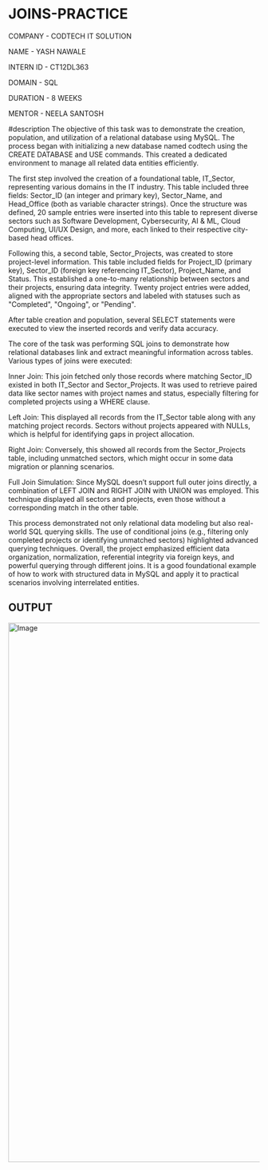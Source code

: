 # JOINS-PRACTICE
COMPANY - CODTECH IT SOLUTION

NAME - YASH NAWALE

INTERN ID - CT12DL363

DOMAIN - SQL 

DURATION - 8 WEEKS

MENTOR - NEELA SANTOSH


#description
The objective of this task was to demonstrate the creation, population, and utilization of a relational database using MySQL. The process began with initializing a new database named codtech using the CREATE DATABASE and USE commands. This created a dedicated environment to manage all related data entities efficiently.

The first step involved the creation of a foundational table, IT_Sector, representing various domains in the IT industry. This table included three fields: Sector_ID (an integer and primary key), Sector_Name, and Head_Office (both as variable character strings). Once the structure was defined, 20 sample entries were inserted into this table to represent diverse sectors such as Software Development, Cybersecurity, AI & ML, Cloud Computing, UI/UX Design, and more, each linked to their respective city-based head offices.

Following this, a second table, Sector_Projects, was created to store project-level information. This table included fields for Project_ID (primary key), Sector_ID (foreign key referencing IT_Sector), Project_Name, and Status. This established a one-to-many relationship between sectors and their projects, ensuring data integrity. Twenty project entries were added, aligned with the appropriate sectors and labeled with statuses such as "Completed", "Ongoing", or "Pending".

After table creation and population, several SELECT statements were executed to view the inserted records and verify data accuracy.

The core of the task was performing SQL joins to demonstrate how relational databases link and extract meaningful information across tables. Various types of joins were executed:

Inner Join: This join fetched only those records where matching Sector_ID existed in both IT_Sector and Sector_Projects. It was used to retrieve paired data like sector names with project names and status, especially filtering for completed projects using a WHERE clause.

Left Join: This displayed all records from the IT_Sector table along with any matching project records. Sectors without projects appeared with NULLs, which is helpful for identifying gaps in project allocation.

Right Join: Conversely, this showed all records from the Sector_Projects table, including unmatched sectors, which might occur in some data migration or planning scenarios.

Full Join Simulation: Since MySQL doesn’t support full outer joins directly, a combination of LEFT JOIN and RIGHT JOIN with UNION was employed. This technique displayed all sectors and projects, even those without a corresponding match in the other table.

This process demonstrated not only relational data modeling but also real-world SQL querying skills. The use of conditional joins (e.g., filtering only completed projects or identifying unmatched sectors) highlighted advanced querying techniques. Overall, the project emphasized efficient data organization, normalization, referential integrity via foreign keys, and powerful querying through different joins. It is a good foundational example of how to work with structured data in MySQL and apply it to practical scenarios involving interrelated entities.


## OUTPUT
<img width="1920" height="1080" alt="Image" src="https://github.com/user-attachments/assets/3a518413-1033-4735-9aa7-ac866e1c4b5e" />
